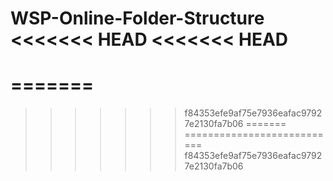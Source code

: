 WSP-Online-Folder-Structure
<<<<<<< HEAD
<<<<<<< HEAD
===========================
=======
===========================
>>>>>>> f84353efe9af75e7936eafac97927e2130fa7b06
=======
===========================
>>>>>>> f84353efe9af75e7936eafac97927e2130fa7b06
